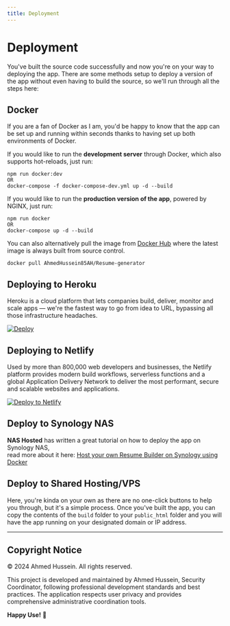 ```yaml
---
title: Deployment
---
```


# Deployment

You've built the source code successfully and now you're on your way to deploying the app. There are some methods setup to deploy a version of the app without even having to build the source, so we'll run through all the steps here:

## Docker

If you are a fan of Docker as I am, you'd be happy to know that the app can be set up and running within seconds thanks to having set up both environments of Docker.

If you would like to run the **development server** through Docker, which also supports hot-reloads, just run:

```
npm run docker:dev
OR
docker-compose -f docker-compose-dev.yml up -d --build
```

If you would like to run the **production version of the app**, powered by NGINX, just run:

```
npm run docker
OR
docker-compose up -d --build
```

You can also alternatively pull the image from [Docker Hub](https://hub.docker.com/r/AhmedHussein85AH/Resume-generator) where the latest image is always built from source control.

```
docker pull AhmedHussein85AH/Resume-generator
```

## Deploying to Heroku

Heroku is a cloud platform that lets companies build, deliver, monitor and scale apps — we're the fastest way to go from idea to URL, bypassing all those infrastructure headaches.

[![Deploy](https://www.herokucdn.com/deploy/button.svg)](https://heroku.com/deploy?template=https://github.com/AhmedHussein85AH/Resume-generator)

## Deploying to Netlify

Used by more than 800,000 web developers and businesses, the Netlify platform provides modern build workflows, serverless functions and a global Application Delivery Network to deliver the most performant, secure and scalable websites and applications.

[![Deploy to Netlify](https://www.netlify.com/img/deploy/button.svg)](https://app.netlify.com/start/deploy?repository=https://github.com/AhmedHussein85AH/Resume-generator)

## Deploy to Synology NAS

**NAS Hosted** has written a great tutorial on how to deploy the app on Synology NAS,  
read more about it here: [Host your own Resume Builder on Synology using Docker](https://nashosted.com/host-your-own-resume-builder-on-synology-using-docker/)

## Deploy to Shared Hosting/VPS

Here, you're kinda on your own as there are no one-click buttons to help you through, but it's a simple process. Once you've built the app, you can copy the contents of the `build` folder to your `public_html` folder and you will have the app running on your designated domain or IP address.

---

## Copyright Notice

© 2024 Ahmed Hussein. All rights reserved.

This project is developed and maintained by Ahmed Hussein, Security Coordinator, following professional development standards and best practices. The application respects user privacy and provides comprehensive administrative coordination tools.

**Happy Use!** 🚀
